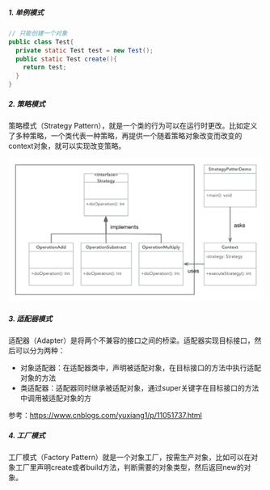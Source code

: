 ##### 1. 单例模式

```java
// 只能创建一个对象
public class Test{
  private static Test test = new Test();
  public static Test create(){
    return test;
  }
}
```



##### 2. 策略模式

策略模式（Strategy Pattern），就是一个类的行为可以在运行时更改。比如定义了多种策略，一个类代表一种策略，再提供一个随着策略对象改变而改变的context对象，就可以实现改变策略。

![](https://raw.githubusercontent.com/yonglianghong/my-drive/md/img/StrategyPattern.png)

##### 3. 适配器模式

适配器（Adapter）是将两个不兼容的接口之间的桥梁。适配器实现目标接口，然后可以分为两种：

- 对象适配器：在适配器类中，声明被适配对象，在目标接口的方法中执行适配对象的方法
- 类适配器：适配器同时继承被适配对象，通过super关键字在目标接口的方法中调用被适配对象的方

参考：https://www.cnblogs.com/yuxiang1/p/11051737.html



##### 4. 工厂模式

工厂模式（Factory Pattern）就是一个对象工厂，按需生产对象，比如可以在对象工厂里声明create或者build方法，判断需要的对象类型，然后返回new的对象。

